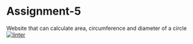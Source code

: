 # Assignment-5
Website that can calculate area, circumference and diameter of a circle
[![linter](https://github.com/<OWNER>/<REPOSITORY>/workflows/linter/badge.svg)](https://github.com/marketplace/actions/super-linter)
